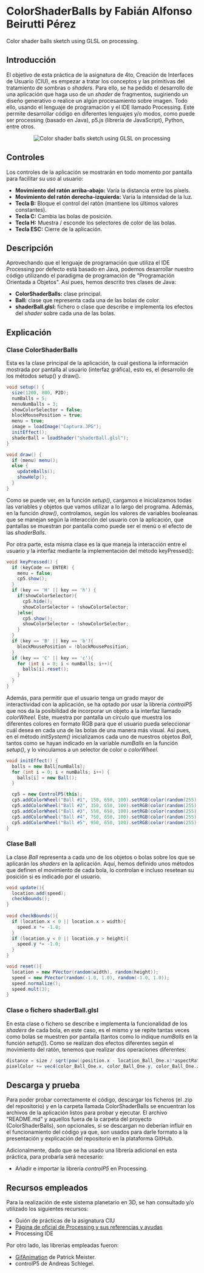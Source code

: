 # ColorShaderBalls by Fabián Alfonso Beirutti Pérez
Color shader balls sketch using GLSL on processing.

## Introducción
El objetivo de esta práctica de la asignatura de 4to, Creación de Interfaces de Usuario (CIU), es empezar a tratar los conceptos y las primitivas del tratamiento de sombras o *shaders*. Para ello, se ha pedido el desarrollo de una aplicación que haga uso de un *shader* de fragmentos, sugiriendo un diseño generativo o realice un algún procesamiento sobre imagen. Todo ello, usando el lenguaje de programación y el IDE llamado Processing. Este permite desarrollar código en diferentes lenguajes y/o modos, como puede ser processing (basado en Java), p5.js (librería de JavaScript), Python, entre otros.
<p align="center"><img src="/colorShaderBallsGif.gif" alt="Color shader balls sketch using GLSL on processing"></img></p>

## Controles
Los controles de la aplicación se mostrarán en todo momento por pantalla para facilitar su uso al usuario:
- **Movimiento del ratón arriba-abajo:** Varía la distancia entre los píxels.
- **Movimiento del ratón derecha-izquierda:** Varía la intensidad de la luz.
- **Tecla B:** Bloque el control del ratón (mantiene los últimos valores constantes).
- **Tecla C:** Cambia las bolas de posición.
- **Tecla H:** Muestra / esconde los selectores de color de las bolas.
- **Tecla ESC:** Cierre de la aplicación.

## Descripción
Aprovechando que el lenguaje de programación que utiliza el IDE Processing por defecto está basado en Java, podemos desarrollar nuestro código utilizando el paradigma de programación de "Programación Orientada a Objetos". Así pues, hemos descrito tres clases de Java:
- **ColorShaderBalls:** clase principal.
- **Ball:** clase que representa cada una de las bolas de color.
- **shaderBall.glsl:** fichero o clase que describe e implementa los efectos del *shader* sobre cada una de las bolas.

## Explicación
### Clase ColorShaderBalls
Esta es la clase principal de la aplicación, la cual gestiona la información mostrada por pantalla al usuario (interfaz gráfica), esto es, el desarrollo de los métodos setup() y draw().
```java
void setup() {
  size(1200, 800, P2D);
  numBalls = 5;
  menuNumBalls = 3;
  showColorSelector = false;
  blockMousePosition = true;
  menu = true;
  image = loadImage("Captura.JPG");
  initEffect();
  shaderBall = loadShader("shaderBall.glsl");
}

void draw() {
  if (menu) menu();
  else {
    updateBalls();
    showHelp();
  }
}
```
Como se puede ver, en la función *setup()*, cargamos e inicializamos todas las variables y objetos que vamos utilizar a lo largo del programa. Además, en la función *draw()*, controlamos, según los valores de variables booleanas que se manejan según la interacción del usuario con la aplicación, que pantallas se muestran por pantalla como puede ser el menú o el efecto de las *shaderBalls*.

Por otra parte, esta misma clase es la que maneja la interacción entre el usuario y la interfaz mediante la implementación del método keyPressed():
```java
void keyPressed() {
  if (keyCode == ENTER) {
    menu = false;
    cp5.show();
  }
  if (key == 'H' || key == 'h') {
    if(showColorSelector){
      cp5.hide();
      showColorSelector = !showColorSelector;
    }else{
      cp5.show();
      showColorSelector = !showColorSelector;
    }
  }
  if (key == 'B' || key == 'b'){
    blockMousePosition = !blockMousePosition;
  }
  if (key == 'C' || key == 'c'){
    for (int i = 0; i < numBalls; i++){
      balls[i].reset();
    }
  }
}
```
Además, para permitir que el usuario tenga un grado mayor de interactividad con la aplicación, se ha optado por usar la librería *controlP5* que nos da la posibilidad de incorporar un objeto a la interfaz llamado *colorWheel*. Este, muestra por pantalla un círculo que muestra los diferentes colores en formato RGB para que el usuario pueda seleccionar cuál desea en cada una de las bolas de una manera más visual. Así pues, en el método *initSystem()* inicializamos cada uno de nuestros objetos *Ball*, tantos como se hayan indicado en la variable *numBalls* en la función *setup()*, y lo vinculamos a un selector de color o *colorWheel*.
```java
void initEffect() {
  balls = new Ball[numBalls];
  for (int i = 0; i < numBalls; i++) {
    balls[i] = new Ball();
  }

  cp5 = new ControlP5(this);
  cp5.addColorWheel("Ball #1", 150, 650, 100).setRGB(color(random(255), random(255), random(255)));
  cp5.addColorWheel("Ball #2", 350, 650, 100).setRGB(color(random(255), random(255), random(255)));
  cp5.addColorWheel("Ball #3", 550, 650, 100).setRGB(color(random(255), random(255), random(255)));
  cp5.addColorWheel("Ball #4", 750, 650, 100).setRGB(color(random(255), random(255), random(255)));
  cp5.addColorWheel("Ball #5", 950, 650, 100).setRGB(color(random(255), random(255), random(255)));
}
```

### Clase Ball
La clase *Ball* representa a cada uno de los objetos o bolas sobre los que se aplicarán los *shaders* en la aplicación. Aquí, hemos definido unos métodos que definen el movimiento de cada bola, lo controlan e incluso resetean su posición si es indicado por el usuario.
```java
void update(){
  location.add(speed);
  checkBounds();
}
  
void checkBounds(){
  if (location.x < 0 || location.x > width){
    speed.x *= -1.0;
  }
  if (location.y < 0 || location.y > height){
    speed.y *= -1.0;
  }
}

void reset(){
  location = new PVector(random(width), random(height));
  speed = new PVector(random(-1.0, 1.0), random(-1.0, 1.0));
  speed.normalize();
  speed.mult(3);
}
```

### Clase o fichero shaderBall.glsl
En esta clase o fichero se describe e implementa la funcionalidad de los *shaders* de cada bola, en este caso, es el mismo y se repite tantas veces como bolas se muestren por pantalla (tantos como lo indique *numBalls* en la función *setup()*). Como se realizan dos efectos diferentes según el movimiento del ratón, tenemos que realizar dos operaciones diferentes:
```java
distance = size / sqrt(pow((position.x - location_Ball_One.x)*aspectRatio, 2) + pow(position.y - location_Ball_One.y, 2));
pixelColor += vec4(color_Ball_One.x, color_Ball_One.y, color_Ball_One.z, 1.0) * distance;
```

## Descarga y prueba
Para poder probar correctamente el código, descargar los ficheros (el .zip del repositorio) y en la carpeta llamada ColorShaderBalls se encuentran los archivos de la aplicación listos para probar y ejecutar. El archivo "README.md" y aquellos fuera de la carpeta del proyecto (ColorShaderBalls), son opcionales, si se descargan no deberían influir en el funcionamiento del código ya que, son usados para darle formato a la presentación y explicación del repositorio en la plataforma GitHub.

Adicionalmente, dado que se ha usado una librería adicional en esta práctica, para probarla será necesario:
- Añadir e importar la librería *controlP5* en Processing.

## Recursos empleados
Para la realización de este sistema planetario en 3D, se han consultado y/o utilizado los siguientes recursos:
* Guión de prácticas de la asignatura CIU
* <a href="https://processing.org">Página de oficial de Processing y sus referencias y ayudas</a>
* Processing IDE

Por otro lado, las librerías empleadas fueron:
* <a href="https://github.com/extrapixel/gif-animation">GifAnimation</a> de Patrick Meister.
* controlP5 de Andreas Schlegel.
